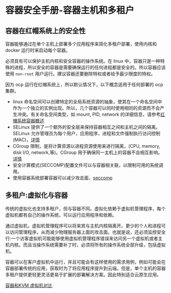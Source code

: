 # 容器安全手册-容器主机和多租户
## 容器在红帽系统上的安全性
容器能够通过在单个主机上部署多个应用程序来简化多租户部署，使用内核和 docker 运行时来启动每个容器。

必须具有可以保护主机内核和安全容器的操作系统。在 linux 中，容器只是一种特殊的进程，所以安全的容器是需要确保运行的任何进程都是安全的。所以容器应该使用 `non-root` 用户运行。建议容器还要删除特权或者给予最少限度的特权。

因为 ocp 运行在红帽系统上，所以默认情况下，以下概念适用于任何部署的 ocp 集群。

- linux 命名空间可以创建特定的全局系统资源的抽象，使其在一个命名空间中作为一个独立的实例出现。所以，几个容器可以同时使用相同的资源而不会产生冲突。有关命名空间类型，如 mount, PID, network 的详细信息，请参考[红帽系统容器概述](https://access.redhat.com/documentation/en-us/red_hat_enterprise_linux_atomic_host/7/html/overview_of_containers_in_red_hat_systems/introduction_to_linux_containers#linux_containers_architecture)
- SELinux 提供了一个额外的安全层来保持容器相互之间和主机之间的隔离。SELinux 允许管理员为每个用户，应用程序，进程和文件强制执行访问控制(MAC)，[详情](https://access.redhat.com/documentation/en-us/red_hat_enterprise_linux_atomic_host/7/html/overview_of_containers_in_red_hat_systems/introduction_to_linux_containers#secure_containers_with_selinux)
- CGroup 限制，是将计算资源以进程资源使用来进行隔离，(CPU, memory, disk I/O, network,等)。CGroup 用于确保同一主机上的容器不会相互影响。[详情](https://access.redhat.com/documentation/en-US/Red_Hat_Enterprise_Linux/7/html/Resource_Management_Guide/chap-Introduction_to_Control_Groups.html)
- 安全计算模式(SECCOMP)配置文件可以与容器相关联，以限制可用的系统调用。
- 使用容器系统部署容器可以减少攻击面，[seccomp](https://access.redhat.com/documentation/en-us/red_hat_enterprise_linux_atomic_host/7/html/container_security_guide/linux_capabilities_and_seccomp)

## 多租户:虚拟化与容器
传统的虚拟化也支持多租户，但与容器不同。虚拟化依赖于虚拟机管理程序，每个虚拟机都有自己的操作系统，可以运行应用程序和依赖。

通过虚拟机，虚拟机管理程序可以将来宾与主机内核隔离开。更少的个人和进程可以访问管理程序，从而减少物理服务器上面的攻击面。也就是说，还必须监控安全行:一个访客虚拟机可能能够使用虚拟机管理程序错误来访问另一个虚拟机或者主机内核。而且当操作系统需要补丁时，必须将所有的操作系统全部升级，包括虚拟机。

容器可以在客户虚拟机中运行，并且可能会有这样使用的需求用例，例如可能会在容器部署传统的应用，获取时为了将应用程序提升到云端。但是，单个主机的容器多租户提供更轻更灵活更易于扩展的部署解决方案。因此特别适合云原生应用。

[容器和KVM 虚拟机对比](https://access.redhat.com/documentation/en-us/red_hat_enterprise_linux_atomic_host/7/html/overview_of_containers_in_red_hat_systems/introduction_to_linux_containers#linux_containers_compared_to_kvm_virtualization)

